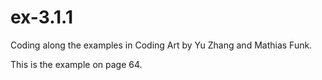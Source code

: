 # ex-3.1.1

Coding along the examples in Coding Art by Yu Zhang and Mathias Funk.

This is the example on page 64.
